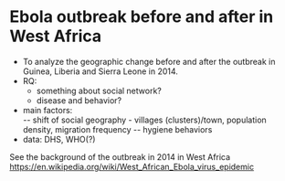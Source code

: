 # Ebola outbreak before and after in West Africa
- To analyze the geographic change before and after the outbreak in Guinea, Liberia and Sierra Leone in 2014.
- RQ:
  - something about social network?
  - disease and behavior?
- main factors:  
    -- shift of social geography - villages (clusters)/town, population density, migration frequency
    -- hygiene behaviors
- data:  DHS, WHO(?)

See the background of the outbreak in 2014 in West Africa https://en.wikipedia.org/wiki/West_African_Ebola_virus_epidemic
